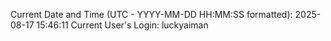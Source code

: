 Current Date and Time (UTC - YYYY-MM-DD HH:MM:SS formatted): 2025-08-17 15:46:11
Current User's Login: luckyaiman
